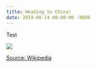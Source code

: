 ```yaml
---
title: Heading to China!
date: 2019-06-14 00:00:00 -0600
---
```


Test

![](https://upload.wikimedia.org/wikipedia/commons/thumb/4/47/Croce-Mozart-Detail.jpg/185px-Croce-Mozart-Detail.jpg)


[Source: Wikipedia](https://en.wikipedia.org/wiki/Wolfgang_Amadeus_Mozart)

